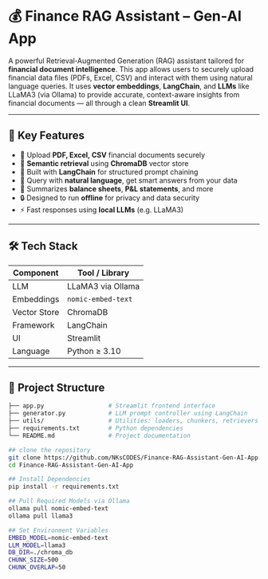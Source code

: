 # 💰 Finance RAG Assistant – Gen‑AI App

A powerful Retrieval‑Augmented Generation (RAG) assistant tailored for **financial document intelligence**. This app allows users to securely upload financial data files (PDFs, Excel, CSV) and interact with them using natural language queries. It uses **vector embeddings**, **LangChain**, and **LLMs** like LLaMA3 (via Ollama) to provide accurate, context-aware insights from financial documents — all through a clean **Streamlit UI**.

---

## 🚀 Key Features

- 📄 Upload **PDF, Excel, CSV** financial documents securely  
- 🧠 **Semantic retrieval** using **ChromaDB** vector store  
- 🔗 Built with **LangChain** for structured prompt chaining  
- 💬 Query with **natural language**, get smart answers from your data  
- 🧾 Summarizes **balance sheets**, **P&L statements**, and more  
- 🔒 Designed to run **offline** for privacy and data security  
- ⚡ Fast responses using **local LLMs** (e.g. LLaMA3)

---

## 🛠️ Tech Stack

| Component     | Tool / Library        |
|---------------|------------------------|
| LLM           | LLaMA3 via Ollama       |
| Embeddings    | `nomic-embed-text`     |
| Vector Store  | ChromaDB               |
| Framework     | LangChain              |
| UI            | Streamlit              |
| Language      | Python ≥ 3.10          |

---

## 📁 Project Structure

```bash
├── app.py                  # Streamlit frontend interface
├── generator.py            # LLM prompt controller using LangChain
├── utils/                  # Utilities: loaders, chunkers, retrievers
├── requirements.txt        # Python dependencies
└── README.md               # Project documentation

## clone the repository
git clone https://github.com/NKsCODES/Finance-RAG-Assistant-Gen-AI-App.git
cd Finance-RAG-Assistant-Gen-AI-App

## Install Dependencies
pip install -r requirements.txt

## Pull Required Models via Ollama
ollama pull nomic-embed-text
ollama pull llama3

## Set Environment Variables
EMBED_MODEL=nomic-embed-text
LLM_MODEL=llama3
DB_DIR=./chroma_db
CHUNK_SIZE=500
CHUNK_OVERLAP=50
